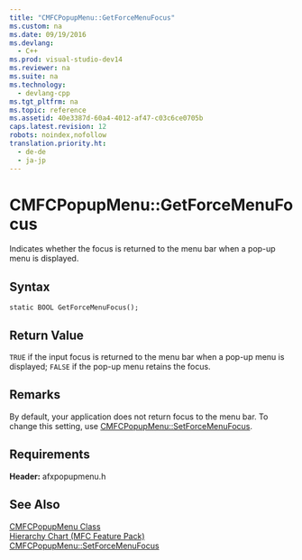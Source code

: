 ```yaml
---
title: "CMFCPopupMenu::GetForceMenuFocus"
ms.custom: na
ms.date: 09/19/2016
ms.devlang: 
  - C++
ms.prod: visual-studio-dev14
ms.reviewer: na
ms.suite: na
ms.technology: 
  - devlang-cpp
ms.tgt_pltfrm: na
ms.topic: reference
ms.assetid: 40e3387d-60a4-4012-af47-c03c6ce0705b
caps.latest.revision: 12
robots: noindex,nofollow
translation.priority.ht: 
  - de-de
  - ja-jp
---
```

# CMFCPopupMenu::GetForceMenuFocus
Indicates whether the focus is returned to the menu bar when a pop-up menu is displayed.  
  
## Syntax  
  
```  
static BOOL GetForceMenuFocus();  
```  
  
## Return Value  
 `TRUE` if the input focus is returned to the menu bar when a pop-up menu is displayed; `FALSE` if the pop-up menu retains the focus.  
  
## Remarks  
 By default, your application does not return focus to the menu bar. To change this setting, use [CMFCPopupMenu::SetForceMenuFocus](../vs140/CMFCPopupMenu--SetForceMenuFocus.md).  
  
## Requirements  
 **Header:** afxpopupmenu.h  
  
## See Also  
 [CMFCPopupMenu Class](../vs140/CMFCPopupMenu-Class.md)   
 [Hierarchy Chart (MFC Feature Pack)](../vs140/Hierarchy-Chart.md)   
 [CMFCPopupMenu::SetForceMenuFocus](../vs140/CMFCPopupMenu--SetForceMenuFocus.md)